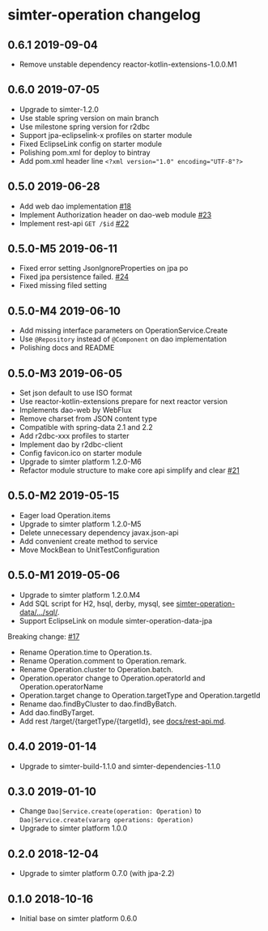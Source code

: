 # simter-operation changelog

## 0.6.1 2019-09-04

- Remove unstable dependency reactor-kotlin-extensions-1.0.0.M1

## 0.6.0 2019-07-05

- Upgrade to simter-1.2.0
- Use stable spring version on main branch
- Use milestone spring version for r2dbc
- Support jpa-eclipselink-x profiles on starter module
- Fixed EclipseLink config on starter module
- Polishing pom.xml for deploy to bintray
- Add pom.xml header line `<?xml version="1.0" encoding="UTF-8"?>`

## 0.5.0 2019-06-28

- Add web dao implementation [#18](https://github.com/simter/simter-operation/issues/18)
- Implement Authorization header on dao-web module [#23](https://github.com/simter/simter-operation/issues/23)
- Implement rest-api `GET /$id` [#22](https://github.com/simter/simter-operation/issues/22)

## 0.5.0-M5 2019-06-11

- Fixed error setting JsonIgnoreProperties on jpa po
- Fixed jpa persistence failed. [#24](https://github.com/simter/simter-operation/issues/24)
- Fixed missing filed setting

## 0.5.0-M4 2019-06-10

- Add missing interface parameters on OperationService.Create
- Use `@Repository` instead of `@Component` on dao implementation
- Polishing docs and README

## 0.5.0-M3 2019-06-05

- Set json default to use ISO format
- Use reactor-kotlin-extensions prepare for next reactor version
- Implements dao-web by WebFlux
- Remove charset from JSON content type
- Compatible with spring-data 2.1 and 2.2
- Add r2dbc-xxx profiles to starter
- Implement dao by r2dbc-client
- Config favicon.ico on starter module
- Upgrade to simter platform 1.2.0-M6
- Refactor module structure to make core api simplify and clear [#21](https://github.com/simter/simter-operation/issues/21)

## 0.5.0-M2 2019-05-15

- Eager load Operation.items
- Upgrade to simter platform 1.2.0-M5
- Delete unnecessary dependency javax.json-api
- Add convenient create method to service
- Move MockBean to UnitTestConfiguration

## 0.5.0-M1 2019-05-06

- Upgrade to simter platform 1.2.0.M4
- Add SQL script for H2, hsql, derby, mysql, see [simter-operation-data/.../sql/](simter-operation-data/src/main/resources/tech/simter/operation/sql).
- Support EclipseLink on module simter-operation-data-jpa

Breaking change: [#17](https://github.com/simter/simter-operation/issues/17)

- Rename Operation.time to Operation.ts.
- Rename Operation.comment to Operation.remark.
- Rename Operation.cluster to Operation.batch.
- Operation.operator change to Operation.operatorId and Operation.operatorName
- Operation.target change to Operation.targetType and Operation.targetId
- Rename dao.findByCluster to dao.findByBatch.
- Add dao.findByTarget.
- Add rest /target/{targetType/{targetId}, see [docs/rest-api.md](docs/rest-api.md).

## 0.4.0 2019-01-14

- Upgrade to simter-build-1.1.0 and simter-dependencies-1.1.0

## 0.3.0 2019-01-10

- Change `Dao|Service.create(operation: Operation)` to `Dao|Service.create(vararg operations: Operation)`
- Upgrade to simter platform 1.0.0

## 0.2.0 2018-12-04

- Upgrade to simter platform 0.7.0 (with jpa-2.2)

## 0.1.0 2018-10-16

- Initial base on simter platform 0.6.0